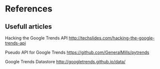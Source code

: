 # References

## Usefull articles

Hacking the Google Trends API
http://techslides.com/hacking-the-google-trends-api

Pseudo API for Google Trends
https://github.com/GeneralMills/pytrends

Google Trends Datastore
http://googletrends.github.io/data/
